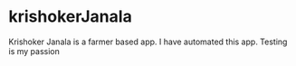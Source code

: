 # krishokerJanala
Krishoker Janala is a farmer based app. I have automated this app.
Testing is my passion

